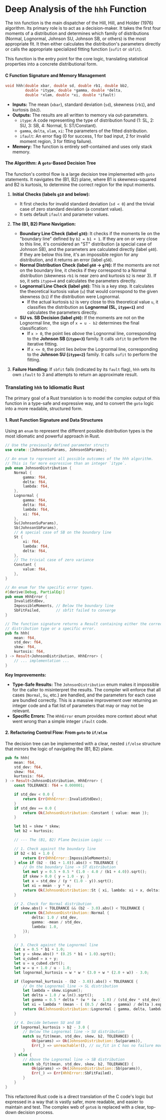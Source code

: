 # Deep Analysis of the `hhh` Function

The `hhh` function is the main dispatcher of the Hill, Hill, and Holder (1976) algorithm. Its primary role is to act as a decision-maker. It takes the first four moments of a distribution and determines which family of distributions (Normal, Lognormal, Johnson SU, Johnson SB, or others) is the most appropriate fit. It then either calculates the distribution's parameters directly or calls the appropriate specialized fitting function (`sufit` or `sbfit`).

This function is the entry point for the core logic, translating statistical properties into a concrete distributional form.

#### C Function Signature and Memory Management

```c
void hhh(double xbar, double sd, double rb1, double bb2,
         double *itype, double *gamma, double *delta,
         double *xlam, double *xi, double *ifault)
```

-   **Inputs:** The mean (`xbar`), standard deviation (`sd`), skewness (`rb1`), and kurtosis (`bb2`).
-   **Outputs:** The results are all written to memory via out-parameters.
    -   `itype`: A code representing the type of distribution found (1: SL, 2: SU, 3: SB, 4: Normal, 5: ST/Constant).
    -   `gamma`, `delta`, `xlam`, `xi`: The parameters of the fitted distribution.
    -   `ifault`: An error flag (0 for success, 1 for bad input, 2 for invalid moment region, 3 for fitting failure).
-   **Memory:** The function is entirely self-contained and uses only stack memory.

#### The Algorithm: A `goto`-Based Decision Tree

The function's control flow is a large decision tree implemented with `goto` statements. It navigates the (B1, B2) plane, where B1 is skewness-squared and B2 is kurtosis, to determine the correct region for the input moments.

1.  **Initial Checks (labels `g10` and below):**
    -   It first checks for invalid standard deviation (`sd < 0`) and the trivial case of zero standard deviation (a constant value).
    -   It sets default `ifault` and parameter values.

2.  **The (B1, B2) Plane Navigation:**
    -   **Boundary Line Check (label `g30`):** It checks if the moments lie on the "boundary line" defined by `b2 = b1 + 1`. If they are on or very close to this line, it's considered an "ST" distribution (a special case of Johnson SB), and the parameters are calculated directly (label `g40`). If they are below this line, it's an impossible region for any distribution, and it returns an error (label `g50`).
    -   **Normal Distribution Check (label `g60` -> `g70`):** If the moments are not on the boundary line, it checks if they correspond to a Normal distribution (skewness `rb1` is near zero and kurtosis `b2` is near 3). If so, it sets `itype=4` and calculates the parameters directly.
    -   **Lognormal Line Check (label `g80`):** This is a key step. It calculates the theoretical kurtosis value (`u`) that would correspond to the given skewness (`b1`) if the distribution were Lognormal.
        -   If the actual kurtosis `b2` is very close to this theoretical value `u`, it classifies the distribution as **Lognormal (SL, `itype=1`)** and calculates the parameters directly.
    -   **SU vs. SB Decision (label `g90`):** If the moments are not on the Lognormal line, the sign of `x = u - b2` determines the final classification:
        -   If `x > 0`, the point lies *above* the Lognormal line, corresponding to the **Johnson SB (`itype=3`)** family. It calls `sbfit` to perform the iterative fitting.
        -   If `x <= 0`, the point lies *below* the Lognormal line, corresponding to the **Johnson SU (`itype=2`)** family. It calls `sufit` to perform the fitting.

3.  **Failure Handling:** If `sbfit` fails (indicated by its `fault` flag), `hhh` sets its own `ifault` to 3 and attempts to return an approximate result.

### Translating `hhh` to Idiomatic Rust

The primary goal of a Rust translation is to model the complex output of this function in a type-safe and expressive way, and to convert the `goto` logic into a more readable, structured form.

#### 1. Rust Function Signature and Data Structures

Using an `enum` to represent the different possible distribution types is the most idiomatic and powerful approach in Rust.

```rust
// Use the previously defined parameter structs
use crate::{JohnsonSuParams, JohnsonSbParams};

// An enum to represent all possible outcomes of the hhh algorithm.
// This is far more expressive than an integer `itype`.
pub enum JohnsonDistribution {
    Normal {
        gamma: f64,
        delta: f64,
        lambda: f64,
    },
    Lognormal {
        gamma: f64,
        delta: f64,
        lambda: f64,
        xi: f64,
    },
    Su(JohnsonSuParams),
    Sb(JohnsonSbParams),
    // A special case of SB on the boundary line
    St {
        xi: f64,
        lambda: f64,
        delta: f64,
    },
    // The trivial case of zero variance
    Constant {
        value: f64,
    },
}

// An enum for the specific error types.
#[derive(Debug, PartialEq)]
pub enum HhhError {
    InvalidStdDev,
    ImpossibleMoments, // Below the boundary line
    SbFitFailed,       // sbfit failed to converge
}

// The function signature returns a Result containing either the correct
// distribution type or a specific error.
pub fn hhh(
    mean: f64,
    std_dev: f64,
    skew: f64,
    kurtosis: f64,
) -> Result<JohnsonDistribution, HhhError> {
    // ... implementation ...
}
```

**Key Improvements:**

-   **Type-Safe Results:** The `JohnsonDistribution` enum makes it impossible for the caller to misinterpret the results. The compiler will enforce that all cases (`Normal`, `Su`, etc.) are handled, and the parameters for each case are bundled correctly. This is a massive improvement over returning an integer code and a flat list of parameters that may or may not be relevant.
-   **Specific Errors:** The `HhhError` enum provides more context about what went wrong than a simple integer `ifault` code.

#### 2. Refactoring Control Flow: From `goto` to `if/else`

The decision tree can be implemented with a clear, nested `if/else` structure that mirrors the logic of navigating the (B1, B2) plane.

```rust
pub fn hhh(
    mean: f64,
    std_dev: f64,
    skew: f64,
    kurtosis: f64,
) -> Result<JohnsonDistribution, HhhError> {
    const TOLERANCE: f64 = 0.000001;

    if std_dev < 0.0 {
        return Err(HhhError::InvalidStdDev);
    }
    if std_dev == 0.0 {
        return Ok(JohnsonDistribution::Constant { value: mean });
    }

    let b1 = skew * skew;
    let b2 = kurtosis;

    // --- The (B1, B2) Plane Decision Logic ---

    // 1. Check against the boundary line
    if b2 < b1 + 1.0 {
        return Err(HhhError::ImpossibleMoments);
    } else if (b2 - (b1 + 1.0)).abs() < TOLERANCE {
        // On the boundary line -> ST distribution
        let mut y = 0.5 + 0.5 * (1.0 - 4.0 / (b1 + 4.0)).sqrt();
        if skew > 0.0 { y = 1.0 - y; }
        let x = std_dev / (y * (1.0 - y)).sqrt();
        let xi = mean - y * x;
        return Ok(JohnsonDistribution::St { xi, lambda: xi + x, delta: y });
    }

    // 2. Check for Normal distribution
    if skew.abs() < TOLERANCE && (b2 - 3.0).abs() < TOLERANCE {
        return Ok(JohnsonDistribution::Normal {
            delta: 1.0 / std_dev,
            gamma: -mean / std_dev,
            lambda: 1.0,
        });
    }

    // 3. Check against the Lognormal line
    let x = 0.5 * b1 + 1.0;
    let y = skew.abs() * (0.25 * b1 + 1.0).sqrt();
    let u_cubed = x + y;
    let u = u_cubed.cbrt();
    let w = u + 1.0 / u - 1.0;
    let lognormal_kurtosis = w * w * (3.0 + w * (2.0 + w)) - 3.0;

    if (lognormal_kurtosis - (b2 - 3.0)).abs() < TOLERANCE {
        // On the Lognormal line -> SL distribution
        let lambda = skew.signum();
        let delta = 1.0 / w.ln().sqrt();
        let gamma = 0.5 * delta * (w * (w - 1.0) / (std_dev * std_dev)).ln();
        let xi = lambda * (mean - ( (0.5 / delta - gamma) / delta ).exp());
        return Ok(JohnsonDistribution::Lognormal { gamma, delta, lambda, xi });
    }

    // 4. Decide between SU and SB
    if lognormal_kurtosis > b2 - 3.0 {
        // Below the Lognormal line -> SU distribution
        match su_fit(mean, std_dev, skew, b2, TOLERANCE) {
            Ok(params) => Ok(JohnsonDistribution::Su(params)),
            Err(_) => unreachable!(), // su_fit in C has no failure modes, but Rust version might.
        }
    } else {
        // Above the Lognormal line -> SB distribution
        match sb_fit(mean, std_dev, skew, b2, TOLERANCE) {
            Ok(params) => Ok(JohnsonDistribution::Sb(params)),
            Err(_) => Err(HhhError::SbFitFailed),
        }
    }
}
```

This refactored Rust code is a direct translation of the C code's logic but expressed in a way that is vastly safer, more readable, and easier to maintain and test. The complex web of `goto`s is replaced with a clear, top-down decision process.